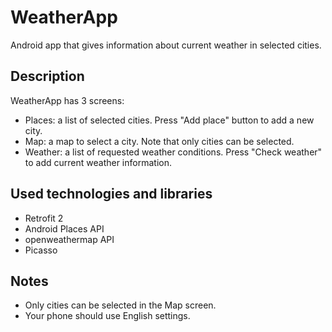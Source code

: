 # WeatherApp

Android app that gives information about current weather in selected cities.

## Description

WeatherApp has 3 screens:

* Places: a list of selected cities. Press "Add place" button to add a new city.
* Map: a map to select a city. Note that only cities can be selected.
* Weather: a list of requested weather conditions. Press "Check weather" to add current weather information.

## Used technologies and libraries

* Retrofit 2
* Android Places API
* openweathermap API
* Picasso

## Notes

* Only cities can be selected in the Map screen.
* Your phone should use English settings.
